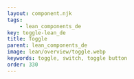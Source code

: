 ```yaml
---
layout: component.njk
tags: 
    - lean_components_de
key: toggle-lean_de
title: Toggle
parent: lean_components_de
image: lean/overview/toggle.webp
keywords: toggle, switch, toggle button
order: 330
---
```



